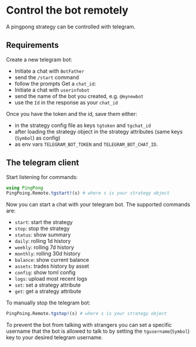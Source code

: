 # Control the bot remotely

A pingpong strategy can be controlled with telegram. 

## Requirements
Create a new telegram bot:
- Initiate a chat with `BotFather`
- send the `/start` command
- follow the prompts
Get a `chat_id`:
- Initiate a chat with `userinfobot`
- send the name of the bot you created, e.g. `@mynewbot`
- use the `Id` in the response as your `chat_id`

Once you have the token and the id, save them either:
- in the strategy config file as keys `tgtoken` and `tgchat_id`
- after loading the strategy object in the strategy attributes (same keys (`Symbol`) as config)
- as env vars `TELEGRAM_BOT_TOKEN` and `TELEGRAM_BOT_CHAT_ID`.

## The telegram client
Start listening for commands:

``` julia
using PingPong
PingPoing.Remote.tgstart!(s) # where s is your strategy object
```

Now you can start a chat with your telegram bot.
The supported commands are:

- `start`: start the strategy
- `stop`: stop the strategy
- `status`: show summary
- `daily`: rolling 1d history
- `weekly`: rolling 7d history
- `monthly`: rolling 30d history
- `balance`: show current balance
- `assets`: trades history by asset
- `config`: show toml config
- `logs`: upload most recent logs
- `set`: set a strategy attribute
- `get`: get a strategy attribute

To manually stop the telegram bot:

``` julia
PingPoing.Remote.tgstop!(s) # where s is your strategy object
```

To prevent the bot from talking with strangers you can set a specific username that the bot is allowed to talk to by setting the `tgusername`(`Symbol`) key to your desired telegram username.
